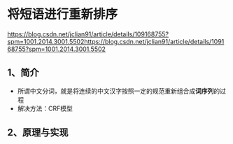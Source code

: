 # 将短语进行重新排序
https://blog.csdn.net/jclian91/article/details/109168755?spm=1001.2014.3001.5502https://blog.csdn.net/jclian91/article/details/109168755?spm=1001.2014.3001.5502
## 1、简介
- 所谓中文分词，就是将连续的中文汉字按照一定的规范重新组合成**词序列**的过程
- 解决方法：CRF模型

## 2、原理与实现
```python


```